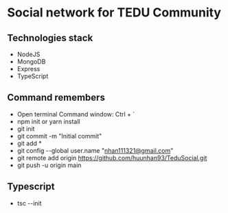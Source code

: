# Social network for TEDU Community

## Technologies stack

- NodeJS
- MongoDB
- Express
- TypeScript

## Command remembers

- Open terminal Command window: Ctrl + `
- npm init or yarn install
- git init
- git commit -m "Initial commit"
- git add \*
- git config --global user.name "nhan111321@gmail.com"
- git remote add origin https://github.com/huunhan93/TeduSocial.git
- git push -u origin main

## Typescript

- tsc --init
